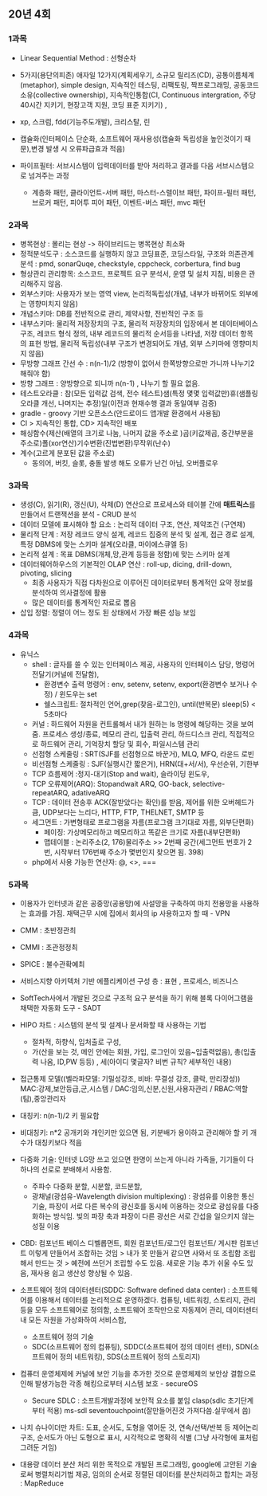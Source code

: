 ## 20년 4회

### 1과목
- Linear Sequential Method : 선형순차
- 5가지(용단의피존) 애자일 12가지(계획세우기, 소규모 릴리즈(CD), 공통이름체계(metaphor), simple design, 지속적인 테스팅, 리팩토링, 짝프로그래밍, 공동코드소유(collective ownership), 지속적인통합(CI, Continuous intergration, 주당 40시간 지키기, 현장고객 지원, 코딩 표준 지키기) ,
-  xp, 스크럼, fdd(기능주도개발), 크리스탈, 린

- 캡슐화(인터페이스 단순화, 소프트웨어 재사용성(캡슐화 독립성을 높인것이기 때문),변경 발생 시 오류파급효과 적음)
- 파이프필터: 서브시스템이 입력데이터를 받아 처리하고 결과를 다음 서브시스템으로 넘겨주는 과정
  - 계층화 패턴, 클라이언트-서버 패턴, 마스터-스렐이브 패턴, 파이프-필터 패턴, 브로커 패턴, 피어투 피어 패턴, 이벤트-버스 패턴, mvc 패턴 






### 2과목
- 병목현상 : 몰리는 현상 -> 하이브리드는 병목현상 최소화
- 정적분석도구 : 소스코드를 실행하지 않고 코딩표준, 코딩스타일, 구조와 의존관계 분석 : pmd, sonarQuqe, checkstyle, cppcheck, corbertura, find bug
- 형상관리 관리항목: 소스코드, 프로젝트 요구 분석서, 운영 및 설치 지침, 비용은 관리해주지 않음.
- 외부스키마: 사용자가 보는 영역 view, 논리적독립성(개념, 내부가 바뀌어도 외부에는 영향미치지 않음)
- 개념스키마: DB를 전반적으로 관리, 제약사항, 전반적인 구조 등
- 내부스키마: 물리적 저장장치의 구조, 물리적 저장장치의 입장에서 본 데이터베이스 구조, 레코드 형식 정의, 내부 레코드의 물리적 순서등을 나타냄, 저장 데이터 항목의 표현 방법, 물리적 독립성(내부 구조가 변경되어도 개념, 외부 스키마에 영향미치지 않음)
- 무방향 그래프 간선 수 : n(n-1)/2 (방향이 없어서 한쪽방향으로만 가니까 나누기2 해줘야 함)
- 방향 그래프 : 양방향으로 되니까 n(n-1)  , 나누기 할 필요 없음.
- 테스트오라클 : 참(모든 입력값 검색, 전수 테스트)샘(특정 몇몇 입력값만)휴(샘플링오라클 개선, 나머지는 추정)일(이전과 현재수행 결과 동일여부 검증)
- gradle - groovy 기반 오픈소스(안드로이드 앱개발 환경에서 사용됨)
- CI > 지속적인 통합, CD> 지속적인 배포
- 해싱함수(제산(배열의 크기로 나눔, 나머지 값을 주소로 )곱(키값제곱, 중간부분을 주소로)폴(xor연산)기수변환(진법변환)무작위(난수)
- 계수(고르게 분포된 값을 주소로)
  -  동의어, 버킷, 슬롯, 충돌 발생 해도 오류가 난건 아님, 오버플로우



### 3과목
- 생성(C), 읽기(R), 갱신(U), 삭제(D) 연산으로 프로세스와 테이블 간에 **매트릭스**를 만들어서 트랜잭션을 분석 - CRUD 분석
- 데이터 모델에 표시해야 할 요소 : 논리적 데이터 구조, 연산, 제약조건 (구연제)
- 물리적 단계 : 저장 레코드 양식 설계, 레코드 집중의 분석 및 설계, 접근 경로 설계, 특정 DBMS에 맞는 스키마 설계(오라클, 마이에스큐엘 등)
- 논리적 설계 :  목표 DBMS(개체,망,관계 등등을 정함)에 맞는 스키마 설계
- 데이터웨어하우스의 기본적인 OLAP 연산 : roll-up, dicing, drill-down, pivoting, slicing
  - 최종 사용자가 직접 다차원으로 이루어진 데이터로부터 통계적인 요약 정보를 분석하여 의사결정에 활용
  - 많은 데이터를 통계적인 자료로 뽑음 
- 삽입 정렬: 정렬이 어느 정도 된 상태에서 가장 빠른 성능 보임



### 4과목
- 유닉스 
  - shell : 글자를 쓸 수 있는 인터페이스 제공, 사용자의 인터페이스 담당, 명렁어 전달기(커널에 전달함), 
    - 환경변수 출력 명령어 : env, setenv, setenv, export(환경변수 보거나 수정) / 윈도우는 set   
    - 쉘스크립트: 절차적인 언어,grep(찾음-로그인), until(반복문) sleep(5)  < 5초마다
  - 커널 :  하드웨어 자원을 컨트롤해서 내가 원하는 ls 명령에 해당하는 것을 보여줌. 프로세스 생성/종료, 메모리 관리, 입출력 관리, 하드디스크 관리, 직접적으로 하드웨어 관리, 기억장치 할당 및 회수, 파일시스템 관리
  - 선점형 스케줄링 : SRT(SJF를 선점형으로 바꾼거), MLQ, MFQ, 라운드 로빈
  - 비선점형 스케줄링 : SJF(실행시간 짧은거), HRN(대+서/서), 우선순위, 기한부
  - TCP 흐름제어 :정지-대기(Stop and wait), 슬라이딩 윈도우, 
  - TCP 오류제어(ARQ): Stopandwait ARQ, GO-back, selective-repeatARQ, adativeARQ
  - TCP : 데이터 전송후 ACK(잘받았다는 확인)를 받음, 제어를 위한 오버헤드가 큼, UDP보다는 느리다, HTTP, FTP, THELNET, SMTP 등
  - 세그먼트 : 가변형태로 프로그램을 자름(프로그램 크기대로 자름, 외부단편화) 
    - 페이징: 가상메모리하고 메모리하고 똑같은 크기로 자름(내부단편화)
    - 맵테이블 : 논리주소(2, 176)물리주소 >> 2번째 공간(세그먼트 번호가 2번, 시작부터 176번째 주소가 몇번인지 찾으면 됨. 398)
  - php에서 사용 가능한 연산자: @, <>, ===



### 5과목
- 이용자가 인터넷과 같은 공중망(공용망)에 사설망을 구축하여 마치 전용망을 사용하는 효과를 가짐. 재택근무 시에 집에서 회사의 ip 사용하고자 할 때 - VPN
- CMM : 초반정관최
- CMMI : 초관정정최
- SPICE : 불수관확예최
- 서비스지향 아키텍처 기반 에플리케이션 구성 층 : 표현 , 프로세스, 비즈니스
- SoftTech사에서 개발된 것으로 구조적 요구 분석을 하기 위해 블록 다이어그램을 채택한 자동화 도구 - SADT
- HIPO 차트 : 시스템의 분석 및 설계나 문서화할 때 사용하는 기법
  - 절차적, 하향식, 입처출로 구성, 
  - 가(산을 보는 것, 메인 안에는 회원, 가입, 로그인이 있음~입출력없음), 총(입출력 나옴, ID,PW 등등) , 세(아이디 몇글자? 비번 규칙? 세부적인 내용) 
- 접근통제 모델((벨라파모델: 기밀성강조, 비바: 무결성 강조, 클락, 만리장성)) MAC:강제,보안등급,군,시스템 / DAC:임의,신분,신원,사용자관리 / RBAC:역할(팀),중앙관리자
- 대칭키: n(n-1)/2 키 필요함
- 비대칭키: n*2 공개키와 개인키만 있으면 됨, 키분배가 용이하고 관리해야 할 키 개수가 대칭키보다 적음

- 다중화 기술: 인터넷 LG망 쓰고 있으면 한명이 쓰는게 아니라 가족들, 기기들이 다 하나의 선로로 분배해서 사용함. 
  - 주파수 다중화 분할, 시분할, 코드분할, 
  - 광채널(광섬유-Wavelength division multiplexing) : 광섬유를 이용한 통신기술, 파장이 서로 다른 복수의 광신호를 동시에 이용하는 것으로 광섬유를 다중화하는 방식임. 빛의 파장 축과 파장이 다른 광선은 서로 간섭을 일으키지 않는 성질 이용
- CBD: 컴포넌트 베이스 디벨롭먼트, 회원 컴포넌트/로그인 컴포넌트/ 게시판 컴포넌트 이렇게 만들어서 조합하는 것임 > 내가 못 만들거 같으면 사와서 또 조립함 조립해서 만드는 것 > 예전에 쓰던거 조립할 수도 있음. 새로운 기능 추가 쉬울 수도 있음, 재사용 쉽고 생산성 향상될 수 있음. 
- 소프트웨어 정의 데이터센터(SDDC: Software defined data center) : 소프트웨어를 이용해서 데이터를 논리적으로 운영하겠다. 컴퓨팅, 네트워킹, 스토리지, 관리 등을 모두 소프트웨어로 정의함, 소프트웨어 조작만으로 자동제어 관리, 데이터센터 내 모든 자원을 가상화하여 서비스함,
  -  소프트웨어 정의 기술 
    -  SDC(소프트웨어 정의 컴퓨팅), SDDC(소프트웨어 정의 데이터 센터), SDN(소프트웨어 정의 네트워킹), SDS(소프트웨어 정의 스토리지)
- 컴퓨터 운영체제에 커널에 보안 기능을 추가한 것으로 운영체제의 보안상 결함으로 인해 발생가능한 각종 해킹으로부터 시스템 보호 - secureOS
  - Secure SDLC : 소프트개발과정에 보안적 요소를 붙임 clasp(sdlc 초기단계부터 적용) ms-sdl seventouchpoint(잘만들어진것 가져다씀.실무에서 씀)
- 나치 슈나이더만 차트: 도표, 순서도, 도형을 엮어둔 것, 연속/선택/반복 등 제어논리 구조, 순서도가 아닌 도형으로 표시, 시각적으로 명확히 식별 (그냥 사각형에 표처럼 그려둔 거임)
- 대용량 데이터 분산 처리 위한 목적으로 개발된 프로그래밍, google에 고안된 기술로써 병렬처리기법 제공, 임의의 순서로 정렬된 데이터를 분산처리하고 합치는 과정 : MapReduce
